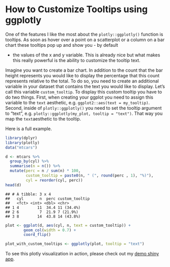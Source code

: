 How to Customize Tooltips using ggplotly
========================================

One of the features I like the most about the `plotly::ggplotly()`
function is tooltips. As soon as hover over a point on a scatterplot or
a column on a bar chart these tooltips pop up and show you - by default
- the values of the x and y variable. This is already nice but what
makes this really powerful is the ability to customize the tooltip text.

Imagine you want to create a bar chart. In addition to the count that
the bar height represents you would like to display the percentage that
this count represents relative to the total. To do so, you need to
create an additional variable in your dataset that contains the text you
would like to display. Let’s call this variable `custom_tooltip`. To
display this custom tooltip you have to do two things. First, when
creating your ggplot you need to assign this variable to the `text`
aesthetic, e.g. `ggplot2::aes(text = my_tooltip)`. Second, inside of
`plotly::ggplotly()` you need to set the tooltip argument to “text”,
e.g. `plotly::ggplotly(my_plot, tooltip = "text")`. That way you map the
`text`aesthetic to the tooltip.

Here is a full example.

``` r
library(dplyr)
library(plotly)
data("mtcars")

d <- mtcars %>%
  group_by(cyl) %>%
  summarise(n = n()) %>%
  mutate(perc = n / sum(n) * 100,
         custom_tooltip = paste0(n, " (", round(perc , 1), "%)"),
         cyl = reorder(cyl, perc))
head(d)
```

    ## # A tibble: 3 x 4
    ##   cyl       n  perc custom_tooltip
    ##   <fct> <int> <dbl> <chr>         
    ## 1 4        11  34.4 11 (34.4%)    
    ## 2 6         7  21.9 7 (21.9%)     
    ## 3 8        14  43.8 14 (43.8%)

``` r
plot <- ggplot(d, aes(cyl, n, text = custom_tooltip)) +
        geom_col(width = 0.7) +
        coord_flip()

plot_with_custom_tooltips <- ggplotly(plot, tooltip = "text")
```

To see this plotly visualization in action, please check out my [demo
shiny app](https://th-neitmann.shinyapps.io/custom_tooltip_demo/).
